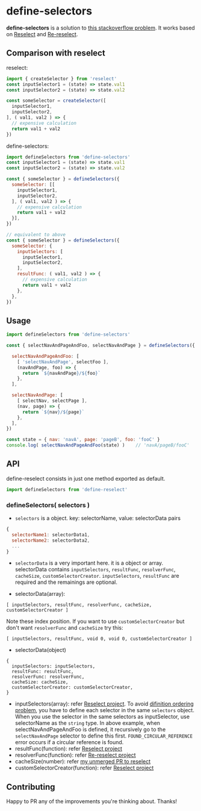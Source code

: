 # define-selectors

**define-selectors** is a solution to [this stackoverflow problem][question]. It works based on [Reselect][Reselect] and [Re-reselect][reReselect].

## Comparison with reselect

reselect:
```js
import { createSelector } from 'reselect'
const inputSelector1 = (state) => state.val1
const inputSelector2 = (state) => state.val2

const someSelector = createSelector([
  inputSelector1,
  inputSelector2,
], ( val1, val2 ) => {
  // expensive calculation
  return val1 + val2
})
```

define-selectors:
```js
import defineSelectors from 'define-selectors'
const inputSelector1 = (state) => state.val1
const inputSelector2 = (state) => state.val2

const { someSelector } = defineSelectors({
  someSelector: [[
    inputSelector1,
    inputSelector2,
  ], ( val1, val2 ) => {
    // expensive calculation
    return val1 + val2
  }],
})

// equivalent to above
const { someSelector } = defineSelectors({
  someSelector: {
    inputSelectors: [
      inputSelector1,
      inputSelector2,
    ],
    resultFunc: ( val1, val2 ) => {
      // expensive calculation
      return val1 + val2
    },
  },
})
```

## Usage

```js
import defineSelectors from 'define-selectors'

const { selectNavAndPageAndFoo, selectNavAndPage } = defineSelectors({

  selectNavAndPageAndFoo: [
    [ 'selectNavAndPage', selectFoo ],
    (navAndPage, foo) => {
      return `${navAndPage}/${foo}`
    },
  ],

  selectNavAndPage: [
    [ selectNav, selectPage ],
    (nav, page) => {
      return `${nav}/${page}`
    },
  ],
})

const state = { nav: 'navA', page: 'pageB', foo: 'fooC' }
console.log( selectNavAndPageAndFoo(state) )    // 'navA/pageB/fooC'
```


## API
define-reselect consists in just one method exported as default.

```js
import defineSelectors from 'define-reselect'
```

### defineSelectors( selectors )

- `selectors` is a object. key: selectorName, value: selectorData pairs
```js
{
  selectorName1: selectorData1,
  selectorName2: selectorData2,
  ...
}
```

- `selectorData` is a very important here. it is a object or array. selectorData contains `inputSelectors`, `resultFunc`, `resolverFunc`, `cacheSize`, `customSelectorCreator`. `inputSelectors`, `resultFunc` are required and the remainings are optional.

- selectorData(array):
```
[ inputSelectors, resultFunc, resolverFunc, cacheSize, customSelectorCreator ]
```
Note these index position. If you want to use `customSelectorCreator` but don't want `resolverFunc` and `cacheSize` try this:

```
[ inputSelectors, resultFunc, void 0, void 0, customSelectorCreator ]
```

- selectorData(object)
```
{
  inputSelectors: inputSelectors,
  resultFunc: resultFunc,
  resolverFunc: resolverFunc,
  cacheSize: cacheSize,
  customSelectorCreator: customSelectorCreator,
}
```

 - inputSelectors(array): refer [Reselect project][reselect]. To avoid [difinition ordering problem][question], you have to define each selector in the same `selectors` object. When you use the selector in the same selectors as inputSelector, use selectorName as the `string` type. In above example, when selectNavAndPageAndFoo is defined, it recursively go to the `selectNavAndPage` selector to define this first. `FOUND_CIRCULAR_REFERENCE` error occurs if a circular reference is found.
 - resultFunc(function): refer [Reselect project][reselect]
 - resolverFunc(function): refer [Re-reselect project][reReselect]
 - cacheSize(number): refer [my unmerged PR to reselect][myPR]
 - customSelectorCreator(function): refer [Reselect project][reselect]

## Contributing
Happy to PR any of the improvements you're thinking about. Thanks!


[reselect]: https://github.com/reactjs/reselect
[reReselect]: https://github.com/toomuchdesign/re-reselect
[question]: http://stackoverflow.com/questions/43288495/how-to-ignore-ordering-of-reselect-selectors-when-composing-selectors
[myPR]: https://github.com/reactjs/reselect/pull/210
